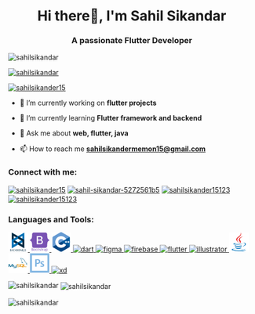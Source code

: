 <h1 align="center">Hi there👋, I'm Sahil Sikandar</h1>

<h3 align="center">A passionate Flutter Developer</h3>

<p align="left"> <img src="https://komarev.com/ghpvc/?username=sahilsikandar&label=Profile%20views&color=0e75b6&style=flat" alt="sahilsikandar" /> </p>

<p align="left"> <a href="https://github.com/ryo-ma/github-profile-trophy"><img src="https://github-profile-trophy.vercel.app/?username=sahilsikandar" alt="sahilsikandar" /></a> </p>

<p align="left"> <a href="https://twitter.com/sahilsikander15" target="blank"><img src="https://img.shields.io/twitter/follow/sahilsikander15?logo=twitter&style=for-the-badge" alt="sahilsikander15" /></a> </p>

- 🔭 I’m currently working on **flutter projects**

- 🌱 I’m currently learning **Flutter framework and backend**

- 💬 Ask me about **web, flutter, java**

- 📫 How to reach me **sahilsikandermemon15@gmail.com**

<h3 align="left">Connect with me:</h3>
<p align="left">
<a href="https://twitter.com/sahilsikander15" target="blank"><img align="center" src="https://raw.githubusercontent.com/rahuldkjain/github-profile-readme-generator/master/src/images/icons/Social/twitter.svg" alt="sahilsikander15" height="30" width="40" /></a>
<a href="https://linkedin.com/in/sahil-sikandar-5272561b5" target="blank"><img align="center" src="https://raw.githubusercontent.com/rahuldkjain/github-profile-readme-generator/master/src/images/icons/Social/linked-in-alt.svg" alt="sahil-sikandar-5272561b5" height="30" width="40" /></a>
<a href="https://fb.com/sahilsikander15123" target="blank"><img align="center" src="https://raw.githubusercontent.com/rahuldkjain/github-profile-readme-generator/master/src/images/icons/Social/facebook.svg" alt="sahilsikander15123" height="30" width="40" /></a>
<a href="https://instagram.com/sahilsikander15123" target="blank"><img align="center" src="https://raw.githubusercontent.com/rahuldkjain/github-profile-readme-generator/master/src/images/icons/Social/instagram.svg" alt="sahilsikander15123" height="30" width="40" /></a>
</p>

<h3 align="left">Languages and Tools:</h3>
<p align="left"> <a href="https://backbonejs.org" target="_blank" rel="noreferrer"> <img src="https://raw.githubusercontent.com/devicons/devicon/master/icons/backbonejs/backbonejs-original-wordmark.svg" alt="backbonejs" width="40" height="40"/> </a> <a href="https://getbootstrap.com" target="_blank" rel="noreferrer"> <img src="https://raw.githubusercontent.com/devicons/devicon/master/icons/bootstrap/bootstrap-plain-wordmark.svg" alt="bootstrap" width="40" height="40"/> </a> <a href="https://www.w3schools.com/cpp/" target="_blank" rel="noreferrer"> <img src="https://raw.githubusercontent.com/devicons/devicon/master/icons/cplusplus/cplusplus-original.svg" alt="cplusplus" width="40" height="40"/> </a> <a href="https://dart.dev" target="_blank" rel="noreferrer"> <img src="https://www.vectorlogo.zone/logos/dartlang/dartlang-icon.svg" alt="dart" width="40" height="40"/> </a> <a href="https://www.figma.com/" target="_blank" rel="noreferrer"> <img src="https://www.vectorlogo.zone/logos/figma/figma-icon.svg" alt="figma" width="40" height="40"/> </a> <a href="https://firebase.google.com/" target="_blank" rel="noreferrer"> <img src="https://www.vectorlogo.zone/logos/firebase/firebase-icon.svg" alt="firebase" width="40" height="40"/> </a> <a href="https://flutter.dev" target="_blank" rel="noreferrer"> <img src="https://www.vectorlogo.zone/logos/flutterio/flutterio-icon.svg" alt="flutter" width="40" height="40"/> </a> <a href="https://www.adobe.com/in/products/illustrator.html" target="_blank" rel="noreferrer"> <img src="https://www.vectorlogo.zone/logos/adobe_illustrator/adobe_illustrator-icon.svg" alt="illustrator" width="40" height="40"/> </a> <a href="https://www.java.com" target="_blank" rel="noreferrer"> <img src="https://raw.githubusercontent.com/devicons/devicon/master/icons/java/java-original.svg" alt="java" width="40" height="40"/> </a> <a href="https://www.mysql.com/" target="_blank" rel="noreferrer"> <img src="https://raw.githubusercontent.com/devicons/devicon/master/icons/mysql/mysql-original-wordmark.svg" alt="mysql" width="40" height="40"/> </a> <a href="https://www.photoshop.com/en" target="_blank" rel="noreferrer"> <img src="https://raw.githubusercontent.com/devicons/devicon/master/icons/photoshop/photoshop-line.svg" alt="photoshop" width="40" height="40"/> </a> <a href="https://www.adobe.com/products/xd.html" target="_blank" rel="noreferrer"> <img src="https://cdn.worldvectorlogo.com/logos/adobe-xd.svg" alt="xd" width="40" height="40"/> </a> </p>

<p><img align="left" src="https://github-readme-stats.vercel.app/api/top-langs?username=sahilsikandar&show_icons=true&locale=en&layout=compact" alt="sahilsikandar" /></p>

<p>&nbsp;<img align="center" src="https://github-readme-stats.vercel.app/api?username=sahilsikandar&show_icons=true&locale=en" alt="sahilsikandar" /></p>

<p><img align="center" src="https://github-readme-streak-stats.herokuapp.com/?user=sahilsikandar&" alt="sahilsikandar" /></p>

